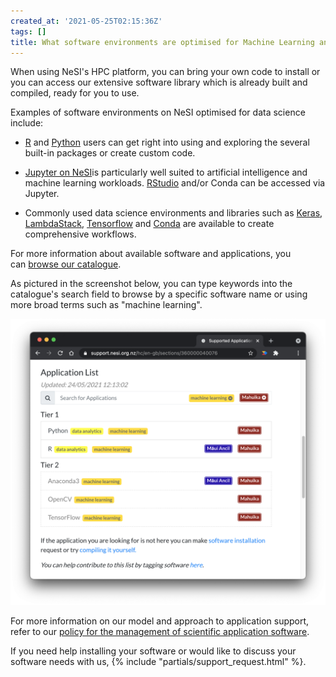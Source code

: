 ```yaml
---
created_at: '2021-05-25T02:15:36Z'
tags: []
title: What software environments are optimised for Machine Learning and data science?
---
```


When using NeSI's HPC
platform, you can bring your own code to install or you can access our extensive
software library which is already built and compiled, ready for you to
use.

Examples of software environments on NeSI optimised for data science
include:

- [R](../../Scientific_Computing/Supported_Applications/R.md) and
    [Python](../../Scientific_Computing/Supported_Applications/TensorFlow_on_GPUs.md) users
    can get right into using and exploring the several built-in packages
    or create custom code.

- [Jupyter on NeSI](../../Scientific_Computing/Interactive_computing_with_OnDemand/Apps/JupyterLab/index.md)is
    particularly well suited to artificial intelligence and machine
    learning workloads. [RStudio](../../Scientific_Computing/Interactive_computing_with_OnDemand/Apps/RStudio.md)
    and/or Conda can be accessed via Jupyter.

- Commonly used data science environments and libraries such as
    [Keras](../../Scientific_Computing/Supported_Applications/Keras.md),
    [LambdaStack](../../Scientific_Computing/Supported_Applications/Lambda_Stack.md),
    [Tensorflow](../../Scientific_Computing/Supported_Applications/TensorFlow_on_GPUs.md)
    and [Conda](https://docs.conda.io/en/latest/) are available to
    create comprehensive workflows.

For more information about available software and applications, you
can [browse our catalogue](../../Scientific_Computing/Supported_Applications/index.md).

As pictured in the screenshot below, you can type keywords into the
catalogue's search field to browse by a specific software name or using
more broad terms such as "machine learning".

![MachineLearningSoftwareEnvironments-May2021.png](../../assets/images/What_software_environments_on_NeSI_are_optimised_for_Machine_Learning_and_data_science.png)

For more information on our model and approach to application
support, refer to our [policy for the management of scientific
application
software](../Policy/Application_Support_Model.md).

If you need help installing your software or would like to discuss your
software needs with us, {% include "partials/support_request.html" %}.
